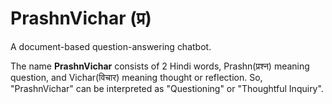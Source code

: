 # PrashnVichar (प्र)
A document-based question-answering chatbot.

The name **PrashnVichar** consists of 2 Hindi words, Prashn(प्रश्न) meaning question, and Vichar(विचार) meaning thought or reflection. So, "PrashnVichar" can be interpreted as "Questioning" or "Thoughtful Inquiry". 
